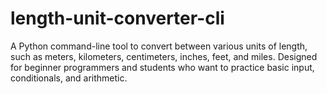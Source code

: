 # length-unit-converter-cli
A Python command-line tool to convert between various units of length, such as meters, kilometers, centimeters, inches, feet, and miles. Designed for beginner programmers and students who want to practice basic input, conditionals, and arithmetic.
